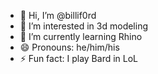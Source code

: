 - 👋 Hi, I’m @billif0rd
- 👀 I’m interested in 3d modeling
- 🌱 I’m currently learning Rhino
- 😄 Pronouns: he/him/his
- ⚡ Fun fact: I play Bard in LoL

<!---
billif0rd/billif0rd is a ✨ special ✨ repository because its `README.md` (this file) appears on your GitHub profile.
You can click the Preview link to take a look at your changes.
--->
